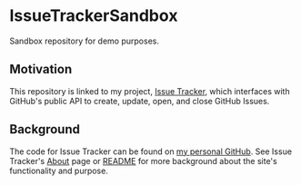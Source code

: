 # IssueTrackerSandbox
Sandbox repository for demo purposes.

## Motivation
This repository is linked to my project, [Issue Tracker](https://www.djangoissuetracker.com/), which interfaces with GitHub's public API to create, update, open, and close GitHub Issues.

## Background
The code for Issue Tracker can be found on [my personal GitHub](https://github.com/RHAM231/GitHub-Issue-Backend). See Issue Tracker's [About](https://www.djangoissuetracker.com/about) page or [README](https://github.com/RHAM231/GitHub-Issue-Backend#readme) for more background about the site's functionality and purpose.
